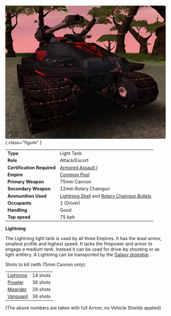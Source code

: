 ![Lightning](../images/Lightning.jpg){ class="figure" }

|                            |                                                                                                                             |
| -------------------------- | --------------------------------------------------------------------------------------------------------------------------- |
| **Type**                   | Light Tank                                                                                                                  |
| **Role**                   | Attack/Escort                                                                                                               |
| **Certification Required** | [Armored Assault I](../certifications/Armored_Assault_I.md)                                                                 |
| **Empire**                 | [Common Pool](../terminology/Common_Pool.md)                                                                                |
| **Primary Weapon**         | 75mm Cannon                                                                                                                 |
| **Secondary Weapon**       | 12mm Rotary Chaingun                                                                                                        |
| **Ammunition Used**        | [Lightning Shell](../ammunition/Lightning_Shell.md) and [Rotary Chaingun Bullets](../ammunition/Rotary_Chaingun_Bullets.md) |
| **Occupants**              | 1 (Driver)                                                                                                                  |
| **Handling**               | Good                                                                                                                        |
| **Top speed**              | 75 kph                                                                                                                      |

**Lightning**

The Lightning light tank is used by all three Empires. It has the least armor,
smallest profile and highest speed. It lacks the firepower and armor to engage a
medium tank. Instead it can be used for drive-by shooting or as light artillery.
A Lightning can be transported by the [Galaxy dropship](Galaxy.md) .

Shots to kill (with 75mm Cannon only):

|                           |          |
| ------------------------- | -------- |
| [Lightning](Lightning.md) | 14 shots |
| [Prowler](Prowler.md)     | 36 shots |
| [Magrider](Magrider.md)   | 28 shots |
| [Vanguard](Vanguard.md)   | 36 shots |

(The above numbers are taken with full Armor; no Vehicle Shields applied)
